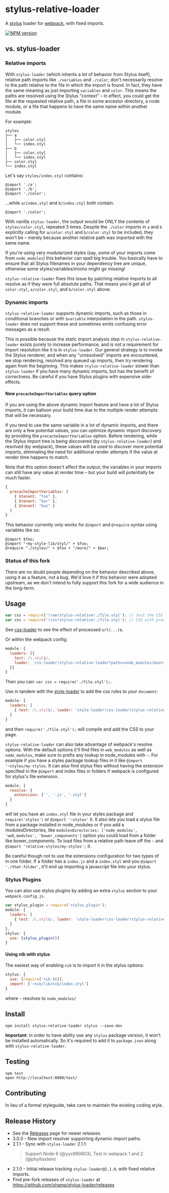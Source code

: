 # stylus-relative-loader
A [stylus](http://learnboost.github.io/stylus/) loader for [webpack](https://github.com/webpack/webpack),
with fixed imports.

[![NPM version](https://badge.fury.io/js/stylus-relative-loader.svg)](https://badge.fury.io/js/stylus-relative-loader)

## vs. stylus-loader

### Relative imports

With `stylus-loader` (which inherits a lot of behavior from Stylus itself),
relative path imports like `./variables` and `./color`, don't necessarily
resolve to the path relative to the file in which the import is found. In fact,
they have the same meaning as just importing `variables` and `color`. This means
the paths are resolved using the Stylus "context" – in effect, you could get the
file at the requested relative path, a file in some ancestor directory, a node
module, or a file that happens to have the same name within another module.

For example:

```
styles
├── a
│   ├── color.styl
│   └── index.styl
├── b
│   ├── color.styl
│   └── index.styl
├── color.styl
└── index.styl
```

Let's say `styles/index.styl` contains:

```stylus
@import './a';
@import './b';
@import './color';
```

...while `a/index.styl` and `b/index.styl` both contain:

```stylus
@import './color';
```

With vanilla `stylus-loader`, the output would be ONLY the contents of
`styles/color.styl`, repeated 3 times. Despite the `./color` imports in `a` and
`b` explicitly calling for `a/color.styl` and `b/color.styl` to be included,
they won't be – merely because another relative path was imported with the
same name.

If you're using very modularized styles (say, some of your imports come from
`node_modules`) this behavior can spell big trouble. You basically have to
ensure that all Stylus filenames in your dependency tree are unique, otherwise
some styles/variables/mixins might go missing!

`stylus-relative-loader` fixes this issue by patching relative imports to all
resolve as if they were full absolute paths. That means you'd get all of
`color.styl`, `a/color.styl`, and `b/color.styl` above.

### Dynamic imports

`stylus-relative-loader` supports dynamic imports, such as those in conditional
branches or with `$variable` interpolation in the path. `stylus-loader` does not
support these and sometimes emits confusing error messages as a result.

This is possible because the static import analysis step in
`stylus-relative-loader` exists purely to increase performance, and is not a
requirement for import resolution like it is in `stylus-loader`. Our general
strategy is to invoke the Stylus renderer, and when any "unresolved" imports are
encountered, we stop rendering, resolved any queued up imports, then try
rendering again from the beginning. This makes `stylus-relative-loader` slower
than `stylus-loader` if you have many dynamic imports, but has the benefit of
correctness. Be careful if you have Stylus plugins with expensive side-effects.

#### New `precacheImportVariables` query option

If you are using the above dynamic import feature and have a lot of Stylus
imports, it can balloon your build time due to the multiple render attempts
that will be necessary.

If you tend to use the same variable in a lot of dynamic imports, and there are
only a few potential values, you can optimize dynamic import discovery by
providing the `precacheImportVariables` option. Before rendering, while the
Stylus import tree is being discovered (by `stylus-relative-loader`) and
resolved (by webpack), these values will be used to discover more potential
imports, eliminating the need for additional render attempts if the value at
render time happens to match.

Note that this option doesn't affect the output; the variables in your imports
can still have any value at render time – but your build will potentially be
much faster.

```js
{
  precacheImportVariables: [
    { $tenant: "foo" },
    { $tenant: "bar" },
    { $tenant: "baz" }
  ]
}
```

This behavior currently only works for `@import` and `@require` syntax using
variables like so:

```stylus
@import $foo;
@import "~my-style-lib/styl/" + $foo;
@require "./styles/" + $foo + "/more/" + $bar;
```

### Status of this fork

There are no doubt people depending on the behavior described above, using it as
a feature, not a bug. We'd love it if this behavior were adopted upstream, as
we don't intend to fully support this fork for a wide audience in the long-term.

## Usage

```js
var css = require('!raw!stylus-relative!./file.styl'); // Just the CSS
var css = require('!css!stylus-relative!./file.styl'); // CSS with processed url(...)s
```

See [css-loader](https://github.com/webpack/css-loader) to see the effect of processed `url(...)`s.

Or within the webpack config:

```js
module: {
  loaders: [{
    test: /\.styl$/,
    loader: 'css-loader!stylus-relative-loader?paths=node_modules/bootstrap-stylus/stylus/'
  }]
}
```

Then you can: `var css = require('./file.styl');`.

Use in tandem with the [style-loader](https://github.com/webpack/style-loader) to add the css rules to your `document`:

```js
module: {
  loaders: [
    { test: /\.styl$/, loader: 'style-loader!css-loader!stylus-relative-loader' }
  ]
}
```

and then `require('./file.styl');` will compile and add the CSS to your page.

`stylus-relative-loader` can also take advantage of webpack's resolve options. With the default options it'll find files in `web_modules` as well as `node_modules`, make sure to prefix any lookup in node_modules with `~`. For example if you have a styles package lookup files in it like `@import '~styles/my-styles`. It can also find stylus files without having the extension specified in the `@import` and index files in folders if webpack is configured for stylus's file extension.

```js
module: {
  resolve: {
    extensions: ['', '.js', '.styl']
  }
}
```

will let you have an `index.styl` file in your styles package and `require('styles')` or `@import '~styles'` it. It also lets you load a stylus file from a package installed in node_modules or if you add a modulesDirectories, like `modulesDirectories: ['node_modules', 'web_modules', 'bower_components']` option you could load from a folder like bower_components. To load files from a relative path leave off the `~` and `@import 'relative-styles/my-styles';` it.

Be careful though not to use the extensions configuration for two types of in one folder. If a folder has a `index.js` and a `index.styl` and you `@import './that-folder'`, it'll end up importing a javascript file into your stylus.

### Stylus Plugins

You can also use stylus plugins by adding an extra `stylus` section to your `webpack.config.js`.

```js
var stylus_plugin = require('stylus_plugin');
module: {
  loaders: [
    { test: /\.styl$/, loader: 'style-loader!css-loader!stylus-relative-loader' }
  ]
},
stylus: {
  use: [stylus_plugin()]
}
```

#### Using nib with stylus

The easiest way of enabling `nib` is to import it in the stylus options:

```js
stylus: {
  use: [require('nib')()],
  import: ['~nib/lib/nib/index.styl']
}
```

where `~` resolves to `node_modules/`

## Install

`npm install stylus-relative-loader stylus --save-dev`

**Important**: in order to have ability use any `stylus` package version,
it won't be installed automatically. So it's required to
add it to `package.json` along with `stylus-relative-loader`.

## Testing

```
npm test
open http://localhost:8080/test/
```


## Contributing
In lieu of a formal styleguide, take care to maintain the existing coding style.

## Release History
* See the [Releases](https://github.com/walmartlabs/stylus-relative-loader/releases) page for newer releases.
* 3.0.0 - New import resolver supporting dynamic import paths.
* 2.1.1 - Sync with `stylus-loader` 2.1.1:
  > Support Node 6 (@yyx990803), Test in webpack 1 and 2 (@phyllisstein)
* 2.1.0 - Initial release tracking `stylus-loader@2.1.0`, with fixed relative imports.
* Find pre-fork releases of `stylus-loader` at https://github.com/shama/stylus-loader/releases

